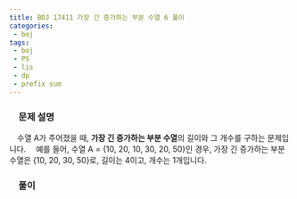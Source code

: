 ```yaml
---
title: BOJ 17411 가장 긴 증가하는 부분 수열 6 풀이
categories:
 - boj
tags:
 - boj
 - PS
 - lis
 - dp
 - prefix sum
---
```


### 　**문제 설명**

　수열 A가 주어졌을 때, **가장 긴 증가하는 부분 수열**의 길이와 그 개수를 구하는 문제입니다.
　예를 들어, 수열 A = {10, 20, 10, 30, 20, 50}인 경우, 가장 긴 증가하는 부분 수열은 {10, 20, 30, 50}로, 길이는 4이고, 개수는 1개입니다.

### 　**풀이**

　
